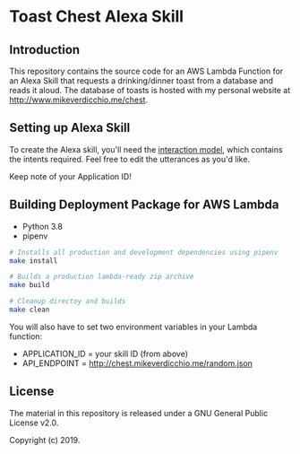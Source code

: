 # Toast Chest Alexa Skill

## Introduction

This repository contains the source code for an AWS Lambda Function for an Alexa Skill that requests a drinking/dinner toast from a database and reads it aloud. The database of toasts is hosted with my personal website at http://www.mikeverdicchio.me/chest.

## Setting up Alexa Skill

To create the Alexa skill, you'll need the [interaction model](source/interaction_model.json), which contains the intents required. Feel free to edit the utterances as you'd like.

Keep note of your Application ID!

## Building Deployment Package for AWS Lambda

- Python 3.8
- pipenv

```sh
# Installs all production and development dependencies using pipenv
make install

# Builds a production lambda-ready zip archive
make build

# Cleanup directoy and builds
make clean
```

You will also have to set two environment variables in your Lambda function:

- APPLICATION_ID = your skill ID (from above)
- API_ENDPOINT = http://chest.mikeverdicchio.me/random.json

## License

The material in this repository is released under a GNU General Public License v2.0.

Copyright (c) 2019.
